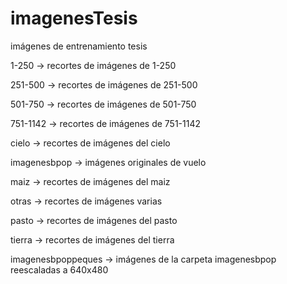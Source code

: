 # imagenesTesis
imágenes de entrenamiento tesis

1-250 -> recortes de imágenes de 1-250

251-500 -> recortes de imágenes de 251-500

501-750 -> recortes de imágenes de 501-750

751-1142 -> recortes de imágenes de 751-1142


cielo -> recortes de imágenes del cielo

imagenesbpop -> imágenes originales de vuelo

maiz -> recortes de imágenes del maiz

otras -> recortes de imágenes varias

pasto -> recortes de imágenes del pasto

tierra -> recortes de imágenes del tierra

imagenesbpoppeques -> imágenes de la carpeta imagenesbpop reescaladas a 640x480

